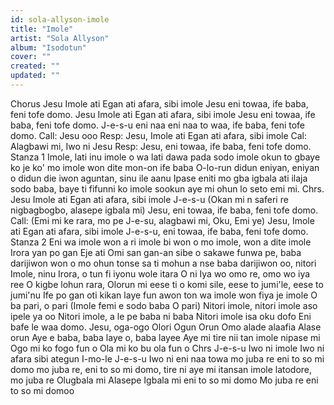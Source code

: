 ```yaml
---
id: sola-allyson-imole
title: "Imole"
artist: "Sola Allyson"
album: "Isodotun"
cover: ""
created: ""
updated: ""
---
```


Chorus
Jesu
Imole ati Egan ati afara, sibi imole
Jesu
eni towaa, ife baba, feni tofe domo.
Jesu
Imole ati Egan ati afara, sibi imole
Jesu
eni towaa, ife baba, feni tofe domo.
J-e-s-u
eni naa eni naa to waa, ife baba, feni tofe domo.
Call: Jesu ooo
Resp: Jesu, Imole ati Egan ati afara, sibi imole
Cal: Alagbawi mi, Iwo ni Jesu
Resp: Jesu, eni towaa, ife baba, feni tofe domo.
Stanza 1
Imole, lati inu imole
o wa lati dawa pada sodo imole
okun to gbaye
ko je ko' mo imole
won dite mon-on ife baba
O-lo-run didun eniyan, eniyan o didun
die iwon aguntan, sinu ile aanu
Ipase eniti mo gba igbala ati ilaja sodo baba, baye ti fifunni ko
imole sookun aye mi
ohun lo seto emi mi.
Chrs.
Jesu
Imole ati Egan ati afara, sibi imole
J-e-s-u
(Okan mi n saferi re nigbagbogbo, alasepe igbala mi) Jesu, eni towaa, ife baba, feni tofe domo.
Call: (Emi mi ke rara, mo pe J-e-su, alagbawi mi, Oku, Emi ye) Jesu, Imole ati Egan ati afara, sibi imole
J-e-s-u, eni towaa, ife baba, feni tofe domo.
Stanza 2
Eni wa imole
won a ri imole
bi won o mo imole, won a dite imole
Irora yan po gan
Eje ati Omi san gan-an
sibe o sakawe funwa pe, baba darijiwon won o mo ohun tonse
sa ti mohun a nse
baba darijiwon oo, nitori Imole,
ninu Irora, o tun fi iyonu wole itara
O ni Iya wo omo re, omo wo iya ree
O kigbe lohun rara, Olorun mi
eese ti o komi sile, eese to jumi'le, eese to jumi'nu
Ife po gan
oti kikan laye fun
awon ton wa imole
won fiya je imole
O ba pari, o pari
(Imole femi e sodo baba
O pari)
Nitori imole, nitori imole
aso ipele ya oo
Nitori imole, a le pe baba ni baba
Nitori imole
isa oku dofo
Eni bafe le waa domo.
Jesu, oga-ogo
Olori Ogun Orun
Omo alade alaafia
Alase orun
Aye e baba, baba laye o, baba layee
Aye mi tire nii
tan imole nipase mi
Ogo mi ko fogo fun o
Ola mi ko bu ola fun o
Chrs
J-e-s-u
Iwo ni imole
Iwo ni afara sibi ategun I-mo-le
J-e-s-u
Iwo ni eni naa towa
mo juba re
eni to so mi domo
mo juba re, eni to so mi domo, tire ni aye mi
itansan imole
latodore, mo juba re
Olugbala mi
Alasepe Igbala mi
eni to so mi domo
Mo juba re
eni to so mi domoo